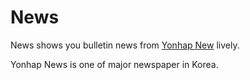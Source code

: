 News
====

News shows you bulletin news from [Yonhap New](http://www.yonhapnews.co.kr/) lively.

Yonhap News is one of major newspaper in Korea.
